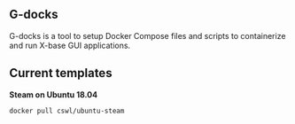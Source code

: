 ## G-docks


G-docks is a tool to setup Docker Compose files and scripts to containerize and run  X-base GUI applications.


## Current templates 


**Steam on Ubuntu 18.04**
```
docker pull cswl/ubuntu-steam
```


